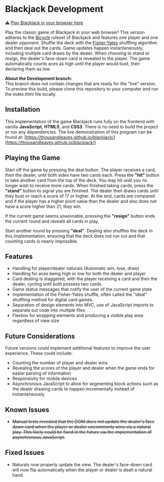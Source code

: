 # Blackjack Development

⚠️ [Play Blackjack in your browser here](https://thousandleaves.github.io/blackjack/)

Play the classic game of Blackjack in your web browser! This version adheres to the [Bicycle](https://bicyclecards.com/how-to-play/blackjack/) ruleset of Blackjack and features one player and one dealer opponent. Shuffle the deck with the [Fisher-Yates](http://extremelearning.com.au/fisher-yates-algorithm/) shuffling algorithm and then deal out the cards. Game updates happen instantaneously, including multiple card draws by the dealer. When choosing to stand or resign, the dealer's face-down card is revealed to the player. The game automatically counts aces as high until the player would bust, then declaring them as low.

**About the Development branch:**<br>
This branch does not contain changes that are ready for the "live" version. To preview this build, please clone this repository to your computer and run the index.html file locally.

## Installation
This implementation of the game Blackjack runs fully on the frontend with vanilla **JavaScript**, **HTML5**, and **CSS3**. There is no need to build the project or run any dependencies. The live demonstration of this program can be found at: [https://thousandleaves.github.io/blackjack/](https://thousandleaves.github.io/blackjack/)

## Playing the Game
Start off the game by pressing the deal button. The player receives a card, then the dealer, until both sides have two cards each. Press the **"hit"** button to take another card from the top of the deck. You may hit until you no longer wish to receive more cards. When finished taking cards, press the **"stand"** button to signal you are finished. The dealer then draws cards until they bust or reach a score of 17 or higher. At the end, cards are compared and if the player has a higher point value than the dealer and also does not have a score higher than 21, they win. 

If the current game seems unwinnable, pressing the **"resign"** button ends the current round and reveals all cards in play.

Start another round by pressing **"deal"**. Dealing also shuffles the deck in this implementation, ensuring that the deck does not run out and that counting cards is nearly impossible.

## Features
- Handling for player/dealer naturals (Automatic win, lose, draw)
- Handling for aces being high or low for both the dealer and player
- Card dealing is staggered, with the player receiving a card and then the dealer, cycling until both possess two cards.
- Game status messages that notify the user of the current game state
- Implementation of the Fisher-Yates shuffle, often called the "ideal" shuffling method for digital card games.
- Separation of design elements into MVC, use of JavaScript imports to separate out code into multiple files
- Flexbox for wrapping elements and producing a visible play area regardless of view size

## Future Considerations
Future versions could implement additional features to improve the user experience. These could include:
- Counting the number of player and dealer wins
- Revealing the scores of the player and dealer when the game ends for easier parsing of information
- Responsivity for mobile devices
- Asynchronous JavaScript to allow for segmenting block actions such as the dealer drawing cards to happen incrementally instead of instantaneously

## Known Issues
- ~~Manual tests revealed that the DOM does not update the dealer's face down card when the player or dealer uncommonly wins via a natural play. This likely could be fixed in the future via the implementation of asynchronous JavaScript.~~

## Fixed Issues
- Naturals now properly update the view. The dealer's face-down card will now flip automatically when the player or dealer is dealt a natural hand.

